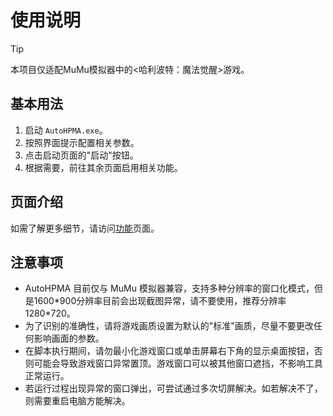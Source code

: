 # 使用说明

> [!TIP]
> 本项目仅适配MuMu模拟器中的<哈利波特：魔法觉醒>游戏。

## 基本用法

1. 启动 `AutoHPMA.exe`。
2. 按照界面提示配置相关参数。
3. 点击启动页面的"启动"按钮。
4. 根据需要，前往其余页面启用相关功能。

## 页面介绍

如需了解更多细节，请访问[功能](features/index.md)页面。

## 注意事项 <Badge type="danger" text="caution" />

- AutoHPMA 目前仅与 MuMu 模拟器兼容，支持多种分辨率的窗口化模式，但是1600\*900分辨率目前会出现截图异常，请不要使用，推荐分辨率1280\*720。
- 为了识别的准确性，请将游戏画质设置为默认的"标准"画质，尽量不要更改任何影响画面的参数。
- 在脚本执行期间，请勿最小化游戏窗口或单击屏幕右下角的显示桌面按钮，否则可能会导致游戏窗口异常置顶。游戏窗口可以被其他窗口遮挡，不影响工具正常运行。
- 若运行过程出现异常的窗口弹出，可尝试通过多次切屏解决。如若解决不了，则需要重启电脑方能解决。


